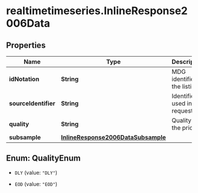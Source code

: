 # realtimetimeseries.InlineResponse2006Data

## Properties

Name | Type | Description | Notes
------------ | ------------- | ------------- | -------------
**idNotation** | **String** | MDG identifier of the listing. | [optional] 
**sourceIdentifier** | **String** | Identifier used in the request. | [optional] 
**quality** | **String** | Quality of the price. | Value | Description | | --- | --- | | DLY | Delayed: intraday prices with an exchange-imposed delay of usually 15 to 30 minutes. | | EOD | End-of-day: prices updated once per day after the close of trading, possibly with an exchange-imposed delay of several hours or days. |   | [optional] 
**subsample** | [**InlineResponse2006DataSubsample**](InlineResponse2006DataSubsample.md) |  | [optional] 



## Enum: QualityEnum


* `DLY` (value: `"DLY"`)

* `EOD` (value: `"EOD"`)




